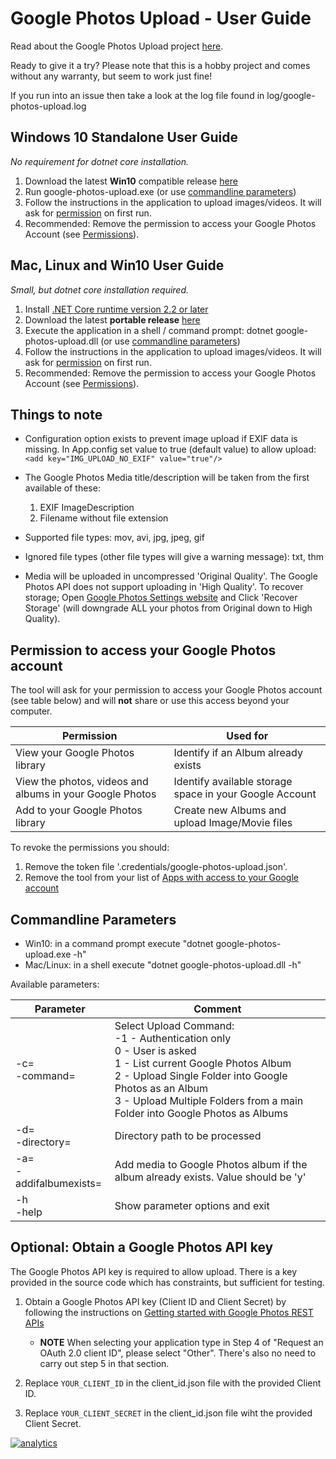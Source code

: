 # Google Photos Upload - User Guide
Read about the Google Photos Upload project [here](README.md).

Ready to give it a try? Please note that this is a hobby project and comes without any warranty, but seem to work just fine!

If you run into an issue then take a look at the log file found in log/google-photos-upload.log


## Windows 10 Standalone User Guide
*No requirement for dotnet core installation.*
1. Download the latest **Win10** compatible release [here](https://github.com/runerasmussen/google-photos-upload/releases/latest)
2. Run google-photos-upload.exe (or use [commandline parameters](#Commandline-Parameters))
3. Follow the instructions in the application to upload images/videos.
   It will ask for [permission](#Permission-to-access-your-Google-Photos-account) on first run.
4. Recommended: Remove the permission to access your Google Photos Account (see [Permissions](#Permission-to-access-your-Google-Photos-account)).

## Mac, Linux and Win10 User Guide
*Small, but dotnet core installation required.*
1. Install [.NET Core runtime version 2.2 or later](https://www.microsoft.com/net/download)
2. Download the latest **portable release** [here](https://github.com/runerasmussen/google-photos-upload/releases/latest)
3. Execute the application in a shell / command prompt: dotnet google-photos-upload.dll 
   (or use [commandline parameters](#Commandline-Parameters))
4. Follow the instructions in the application to upload images/videos.
   It will ask for [permission](#Permission-to-access-your-Google-Photos-account) on first run.
5. Recommended: Remove the permission to access your Google Photos Account (see [Permissions](#Permission-to-access-your-Google-Photos-account)).


## Things to note
 * Configuration option exists to prevent image upload if EXIF data is missing.
    In App.config set value to true (default value) to allow upload: `<add key="IMG_UPLOAD_NO_EXIF" value="true"/>`

 * The Google Photos Media title/description will be taken from the first available of these:
   1.  EXIF ImageDescription
   2. Filename without file extension

 * Supported file types: mov, avi, jpg, jpeg, gif
 
 * Ignored file types (other file types will give a warning message): txt, thm

 * Media will be uploaded in uncompressed 'Original Quality'. The Google Photos API does not support uploading in 'High Quality'. 
   To recover storage; Open [Google Photos Settings website](https://photos.google.com/settings) and 
   Click 'Recover Storage' (will downgrade ALL your photos from Original down to High Quality).


## Permission to access your Google Photos account
The tool will ask for your permission to access your Google Photos account (see table below) and will **not** share or use this access beyond your computer.

Permission | Used for
------------ | -------------
View your Google Photos library | Identify if an Album already exists
View the photos, videos and albums in your Google Photos | Identify available storage space in your Google Account
Add to your Google Photos library | Create new Albums and upload Image/Movie files

To revoke the permissions you should:
1. Remove the token file '.credentials/google-photos-upload.json'.
2. Remove the tool from your list of [Apps with access to your Google account](https://myaccount.google.com/permissions)


## Commandline Parameters
 * Win10: in a command prompt execute "dotnet google-photos-upload.exe -h"
 * Mac/Linux: in a shell execute "dotnet google-photos-upload.dll -h"

Available parameters:

Parameter | Comment
--------- | -----------
-c=<br />-command= | Select Upload Command:<br/>-1 - Authentication only<br/>0 - User is asked<br/>1 - List current Google Photos Album<br/>2 - Upload Single Folder into Google Photos as an Album<br/>3 - Upload Multiple Folders from a main Folder into Google Photos as Albums
-d=<br/>-directory= | Directory path to be processed
-a=<br/>-addifalbumexists= | Add media to Google Photos album if the album already exists. Value should be 'y'
-h<br/>-help | Show parameter options and exit


## Optional: Obtain a Google Photos API key
The Google Photos API key is required to allow upload.
There is a key provided in the source code which has constraints, but sufficient for testing.
1. Obtain a Google Photos API key (Client ID and Client Secret) by following the instructions on [Getting started with Google Photos REST APIs](https://developers.google.com/photos/library/guides/get-started)

    * **NOTE** When selecting your application type in Step 4 of "Request an OAuth 2.0 client ID", please select "Other". There's also no need to carry out step 5 in that section.

2. Replace `YOUR_CLIENT_ID` in the client_id.json file with the provided Client ID. 
3. Replace `YOUR_CLIENT_SECRET` in the client_id.json file wiht the provided Client Secret.


[![analytics](https://www.google-analytics.com/collect?v=1&t=pageview&tid=UA-3234978-2&cid=4baccbc6-a605-4558-9dd4-ccb8899aa950&dp=%2FUSER_GUIDE.md&dh=github.com
)]()